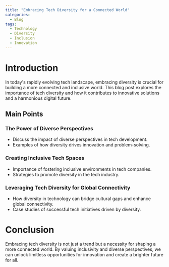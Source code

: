```yaml
---
title: "Embracing Tech Diversity for a Connected World"
categories:
  - Blog
tags:
  - Technology
  - Diversity
  - Inclusion
  - Innovation
---
```


# Introduction
In today's rapidly evolving tech landscape, embracing diversity is crucial for building a more connected and inclusive world. This blog post explores the importance of tech diversity and how it contributes to innovative solutions and a harmonious digital future.

## Main Points
### The Power of Diverse Perspectives
- Discuss the impact of diverse perspectives in tech development.
- Examples of how diversity drives innovation and problem-solving.

### Creating Inclusive Tech Spaces
- Importance of fostering inclusive environments in tech companies.
- Strategies to promote diversity in the tech industry.

### Leveraging Tech Diversity for Global Connectivity
- How diversity in technology can bridge cultural gaps and enhance global connectivity.
- Case studies of successful tech initiatives driven by diversity.

# Conclusion
Embracing tech diversity is not just a trend but a necessity for shaping a more connected world. By valuing inclusivity and diverse perspectives, we can unlock limitless opportunities for innovation and create a brighter future for all.